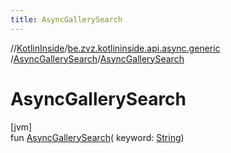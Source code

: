 ```yaml
---
title: AsyncGallerySearch
---
```

//[KotlinInside](../../../index.html)/[be.zvz.kotlininside.api.async.generic](../index.html)
/[AsyncGallerySearch](index.html)/[AsyncGallerySearch](-async-gallery-search.html)

# AsyncGallerySearch

[jvm]\
fun [AsyncGallerySearch](-async-gallery-search.html)(
keyword: [String](https://kotlinlang.org/api/latest/jvm/stdlib/kotlin/-string/index.html))




